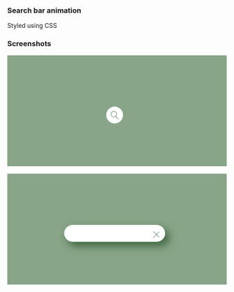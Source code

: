 ### Search bar animation
Styled using CSS
### Screenshots

![Search icon](https://github.com/Smambo/Projects/blob/main/search_bar/assets/images/search_icon.png)

![Cancel icon](https://github.com/Smambo/Projects/blob/main/search_bar/assets/images/cancel_icon.png)